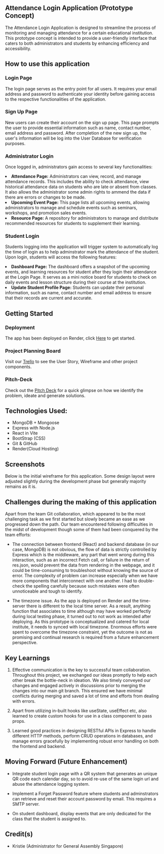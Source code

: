 ## Attendance Login Application (Prototype Concept)

The Attendance Login Application is designed to streamline the process of monitoring and managing attendance for a certain educational institution. <br/>
This prototype concept is intended to provide a user-friendly interface that caters to both administrators and students by enhancing efficiency and accessibility.

## How to use this application

<h3>Login Page</h3>
The login page serves as the entry point for all users. It requires your email address and password to authenticate your identity before gaining access to the respective functionalities of the application.

<h3>Sign Up Page</h3>
New users can create their account on the sign up page. This page prompts the user to provide essential information such as name, contact number, email address and password. After completion of the new sign up, the user's information will be log into the User Database for verification purposes.

<h3>Administrator Login </h3>

Once logged in, administrators gain access to several key functionalities:

   <li> <b>Attendance Page:</b> Administrators can view, record, and manage attendance records. This includes the ability to check attendance, view historical attendance data on students who are late or absent from classes. It also allows the administrator some admin rights to ammend the data if there are errors or changes to be made.

   <li> <b>Upcoming Event Page:</b> This page lists all upcoming events, allowing administrators to manage and schedule events such as seminars, workshops, 
   and promotion sales events.
      
   <li> <b>Resource Page:</b> A repository for administrators to manage and distribute recommended resources for students to supplement their learning.

<h3>Student Login</h3>

Students logging into the application will trigger system to automatically log the time of login as to help adminstrator mark the attendance of the student. Upon login, students will access the following features:

   <li> <b>Dashboard Page:</b> The dashboard offers a snapshot of the upcoming events, and learning resources for student after they login their attendance at the Login Page. 
   It serves as a mini notice board for students to check on daily events and lesson structure during their course at the institution. 
      
   <li> <b>Update Student Profile Page:</b> Students can update their personal information, such as name, contact number and email address to ensure that their records are current and accurate.

## Getting Started

### Deployment

The app has been deployed on Render, click [Here](https://project-3-geekery.onrender.com) to get started.

### Project Planning Board

Visit our [Trello](https://trello.com/b/17ZLjKPd/ga-project-3) to see the User Story, Wireframe and other project components.

### Pitch-Deck

Check out the [Pitch Deck](https://docs.google.com/presentation/d/1pmXCqy-pmqfGB4BjrsLq_Y2gYPtToeyv_4YKaHbxnZc/edit?usp=sharing) for a quick glimpse on how we identify the problem, ideate and generate solutions.

## Technologies Used:

<ul>
  <li>MongoDB + Mongoose  
  <li>Express with Node.js 
  <li>React in Vite
  <li>BootStrap (CSS)
  <li>Git & GitHub
  <li>Render(Cloud Hosting)
</ul>

## Screenshots

Below is the initial wireframe for this application. Some design layout were adjusted slightly during the development phase but generally majority remains as it is.

## Challenges during the making of this application

Apart from the team Git collaboration, which appeared to be the most challenging task as we first started but slowly became an ease as we progressed down the path. Our team encountered following difficulties in the midst of development though some of them had been conquered by the team efforts:

- The connection between frontend (React) and backend database (in our case, MongoDB) is not obvious, the flow of data is strictly controlled by Express which is the middleware, any part that went wrong during this interaction, such as an incorrect Fetch call, or failure in the return of res.json, would prevent the data from rendering in the webpage, and it could be time-consuming to troubleshoot without knowing the source of error. The complexity of problem can increase especially when we have more components that interconnect with one another. I had to double-check the spelling carefully because such mistakes were often unnoticeable and tough to identify.

- The timezone issue. As the app is deployed on Render and the time-server there is different to the local time server. As a result, anything function that associates to time although may have worked perfectly during local testing phase, it turned out to not work as intended after deploying. As this prototype is conceptualized and catered for local institute, it needs to synced with local timezone. Enormous efforts were spent to overcome the timezone constraint, yet the outcome is not as promising and continual research is required from a future enhancement perspective.

## Key Learnings

1. Effective communication is the key to successful team collaboration. Throughout this project, we exchanged our ideas promptly to help each other break the bottle-neck in ideation. We also timely conveyed our changes and engaged actively in discussions prior to merging the changes into our main git branch. This ensured we have minimal conflicts during merging and saved a lot of time and efforts from dealing with errors.

2. Apart from utilizing in-built hooks like useState, useEffect etc, also learned to create custom hooks for use in a class component to pass props.

3. Learned good practices in designing RESTful APIs in Express to handle different HTTP methods, perform CRUD operations in databases, and manage errors gracefully by implementing robust error handling on both the frontend and backend.

## Moving Forward (Future Enhancement)

- Integrate student login page with a QR system that generates an unique QR code each calendar day, so to avoid re-use of the same login url and abuse the attendance logging system.

- Implement a Forget Password feature where students and adminstrators can retrieve and reset their account password by email. This requires a SMTP server.

- On student dashboard, display events that are only dedicated for the class that the student is assigned to.

## Credit(s)

<ul>
   <li> Kristie (Administrator for General Assembly Singapore) 
</ul>
